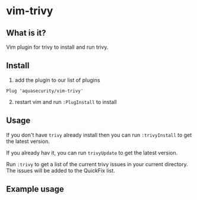 # vim-trivy

## What is it?

Vim plugin for trivy to install and run trivy.

## Install

1. add the plugin to our list of plugins

  ```
  Plug 'aquasecurity/vim-trivy'
  ```

2. restart vim and run `:PlugInstall` to install


## Usage

If you don't have `trivy` already install then you can run `:trivyInstall` to get the latest version.

If you already hav it, you can run `trivyUpdate` to get the latest version.

Run `:trivy` to get a list of the current trivy issues in your current directory. The issues will be added to the QuickFix list.


## Example usage


